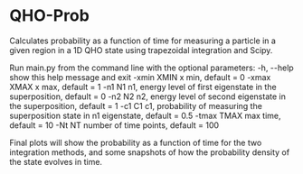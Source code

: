 # QHO-Prob
Calculates probability as a function of time for measuring a particle in a given region in a 1D QHO state using trapezoidal integration and Scipy. 

Run main.py from the command line with the optional parameters:
  -h, --help  show this help message and exit
  -xmin XMIN  x min, default = 0
  -xmax XMAX  x max, default = 1
  -n1 N1      n1, energy level of first eigenstate in the superposition, default = 0
  -n2 N2      n2, energy level of second eigenstate in the superposition, default = 1 
  -c1 C1      c1, probability of measuring the superposition state in n1 eigenstate, default = 0.5 
  -tmax TMAX  max time, default = 10
  -Nt NT      number of time points, default = 100

Final plots will show the probability as a function of time for the two integration methods, and some snapshots of how the probability density of the state evolves in time. 
